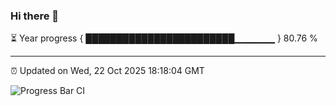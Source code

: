 ### Hi there 👋

⏳ Year progress { ████████████████████████▁▁▁▁▁▁ } 80.76 %

---

⏰ Updated on Wed, 22 Oct 2025 18:18:04 GMT

![Progress Bar CI](https://github.com/Shyam-Makwana/GitHub-Actions-Demo/workflows/Progress%20Bar%20CI/badge.svg)
